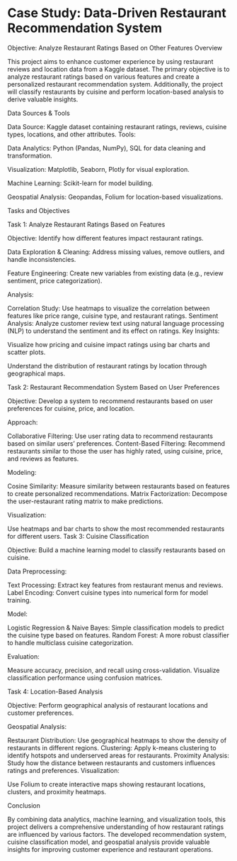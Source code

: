 # Case Study: Data-Driven Restaurant Recommendation System
Objective: Analyze Restaurant Ratings Based on Other Features
Overview

This project aims to enhance customer experience by using restaurant reviews and location data from a Kaggle dataset. The primary objective is to analyze restaurant ratings based on various features and create a personalized restaurant recommendation system. Additionally, the project will classify restaurants by cuisine and perform location-based analysis to derive valuable insights.

Data Sources & Tools

Data Source: Kaggle dataset containing restaurant ratings, reviews, cuisine types, locations, and other attributes.
Tools:

Data Analytics: Python (Pandas, NumPy), SQL for data cleaning and transformation.

Visualization: Matplotlib, Seaborn, Plotly for visual exploration.

Machine Learning: Scikit-learn for model building.

Geospatial Analysis: Geopandas, Folium for location-based visualizations.

Tasks and Objectives

Task 1: Analyze Restaurant Ratings Based on Features

Objective: Identify how different features impact restaurant ratings.


Data Exploration & Cleaning: Address missing values, remove outliers, and handle inconsistencies.

Feature Engineering: Create new variables from existing data (e.g., review sentiment, price categorization).

Analysis:

Correlation Study: Use heatmaps to visualize the correlation between features like price range, cuisine type, and restaurant ratings.
Sentiment Analysis: Analyze customer review text using natural language processing (NLP) to understand the sentiment and its effect on ratings.
Key Insights:


Visualize how pricing and cuisine impact ratings using bar charts and scatter plots.

Understand the distribution of restaurant ratings by location through geographical maps.

Task 2: Restaurant Recommendation System Based on User Preferences

Objective: Develop a system to recommend restaurants based on user preferences for cuisine, price, and location.

Approach:

Collaborative Filtering: Use user rating data to recommend restaurants based on similar users’ preferences.
Content-Based Filtering: Recommend restaurants similar to those the user has highly rated, using cuisine, price, and reviews as features.

Modeling:

Cosine Similarity: Measure similarity between restaurants based on features to create personalized recommendations.
Matrix Factorization: Decompose the user-restaurant rating matrix to make predictions.

Visualization:

Use heatmaps and bar charts to show the most recommended restaurants for different users.
Task 3: Cuisine Classification

Objective: Build a machine learning model to classify restaurants based on cuisine.

Data Preprocessing:

Text Processing: Extract key features from restaurant menus and reviews.
Label Encoding: Convert cuisine types into numerical form for model training.

Model:

Logistic Regression & Naive Bayes: Simple classification models to predict the cuisine type based on features.
Random Forest: A more robust classifier to handle multiclass cuisine categorization.

Evaluation:

Measure accuracy, precision, and recall using cross-validation.
Visualize classification performance using confusion matrices.

Task 4: Location-Based Analysis

Objective: Perform geographical analysis of restaurant locations and customer preferences.

Geospatial Analysis:

Restaurant Distribution: Use geographical heatmaps to show the density of restaurants in different regions.
Clustering: Apply k-means clustering to identify hotspots and underserved areas for restaurants.
Proximity Analysis: Study how the distance between restaurants and customers influences ratings and preferences.
Visualization:

Use Folium to create interactive maps showing restaurant locations, clusters, and proximity heatmaps.

Conclusion

By combining data analytics, machine learning, and visualization tools, this project delivers a comprehensive understanding of how restaurant ratings are influenced by various factors. The developed recommendation system, cuisine classification model, and geospatial analysis provide valuable insights for improving customer experience and restaurant operations.

